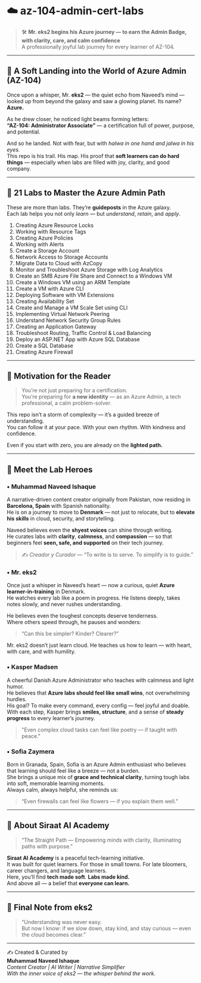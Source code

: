 
# ☁️ az-104-admin-cert-labs  
> 🛠️ **Mr. eks2 begins his Azure journey — to earn the Admin Badge, with clarity, care, and calm confidence**  
> A professionally joyful lab journey for every learner of AZ-104.

---

## 🚀 A Soft Landing into the World of Azure Admin (AZ-104)

Once upon a whisper, Mr. **eks2** — the quiet echo from Naveed’s mind — looked up from beyond the galaxy and saw a glowing planet. Its name? **Azure.**

As he drew closer, he noticed light beams forming letters:  
**“AZ-104: Administrator Associate”** — a certification full of power, purpose, and potential.

And so he landed. Not with fear, but with *halwa in one hand and jalwa in his eyes.*  
This repo is his trail. His map. His proof that **soft learners can do hard things** — especially when labs are filled with joy, clarity, and good company.

---

## 🔢 21 Labs to Master the Azure Admin Path

These are more than labs. They’re **guideposts** in the Azure galaxy.  
Each lab helps you not only *learn* — but *understand*, *retain*, and *apply*.

1. Creating Azure Resource Locks  
2. Working with Resource Tags  
3. Creating Azure Policies  
4. Working with Alerts  
5. Create a Storage Account  
6. Network Access to Storage Accounts  
7. Migrate Data to Cloud with AzCopy  
8. Monitor and Troubleshoot Azure Storage with Log Analytics  
9. Create an SMB Azure File Share and Connect to a Windows VM  
10. Create a Windows VM using an ARM Template  
11. Create a VM with Azure CLI  
12. Deploying Software with VM Extensions  
13. Creating Availability Set  
14. Create and Manage a VM Scale Set using CLI  
15. Implementing Virtual Network Peering  
16. Understand Network Security Group Rules  
17. Creating an Application Gateway  
18. Troubleshoot Routing, Traffic Control & Load Balancing  
19. Deploy an ASP.NET App with Azure SQL Database  
20. Create a SQL Database  
21. Creating Azure Firewall

---

## 🌟 Motivation for the Reader

> You’re not just preparing for a certification.  
> You’re preparing for **a new identity** — as an Azure Admin, a tech professional, a calm problem-solver.

This repo isn’t a storm of complexity — it’s a guided breeze of understanding.  
You can follow it at your pace. With your own rhythm. With kindness and confidence.

Even if you start with zero, you are already on the **lighted path.**

---

## 🦸 Meet the Lab Heroes


### • Muhammad Naveed Ishaque  
A narrative-driven content creator originally from Pakistan, now residing in **Barcelona, Spain** with Spanish nationality.  
He is on a journey to move to **Denmark** — not just to relocate, but to **elevate his skills** in cloud, security, and storytelling.  

Naveed believes even the **shyest voices** can shine through writing.  
He curates labs with **clarity**, **calmness**, and **compassion** — so that beginners feel **seen, safe, and supported** on their tech journey.

> ✍️ *Creador y Curador* — “To write is to serve. To simplify is to guide.”


### • Mr. eks2  
Once just a whisper in Naveed’s heart — now a curious, quiet **Azure learner-in-training** in Denmark.  
He watches every lab like a poem in progress. He listens deeply, takes notes slowly, and never rushes understanding.

He believes even the toughest concepts deserve tenderness.  
Where others speed through, he pauses and wonders:

> “Can this be simpler? Kinder? Clearer?”

Mr. eks2 doesn’t just learn cloud. He teaches us how to learn — with heart, with care, and with humility.



### • **Kasper Madsen**  
A cheerful Danish Azure Administrator who teaches with calmness and light humor.  
He believes that **Azure labs should feel like small wins**, not overwhelming hurdles.  
His goal? To make every command, every config — feel joyful and doable.  
With each step, Kasper brings **smiles, structure**, and a sense of **steady progress** to every learner’s journey.

> "Even complex cloud tasks can feel like poetry — if taught with peace."


### • Sofia Zaymera  
Born in Granada, Spain, Sofia is an Azure Admin enthusiast who believes that learning should feel like a breeze — not a burden.  
She brings a unique mix of **grace and technical clarity**, turning tough labs into soft, memorable learning moments.  
Always calm, always helpful, she reminds us:  
> “Even firewalls can feel like flowers — if you explain them well.”

---

## 🏫 About Siraat AI Academy

> “The Straight Path — Empowering minds with clarity, illuminating paths with purpose.”

**Siraat AI Academy** is a peaceful tech-learning initiative.  
It was built for quiet learners. For those in small towns. For late bloomers, career changers, and language learners.  
Here, you’ll find **tech made soft**. **Labs made kind.**  
And above all — a belief that **everyone can learn.**

---

## 📘 Final Note from eks2

> “Understanding was never easy.  
> But now I know: if we slow down, stay kind, and stay curious — even the cloud becomes clear.”

---

✍️ Created & Curated by  
**Muhammad Naveed Ishaque**  
_Content Creator | AI Writer | Narrative Simplifier_  
_With the inner voice of eks2 — the whisper behind the work._

